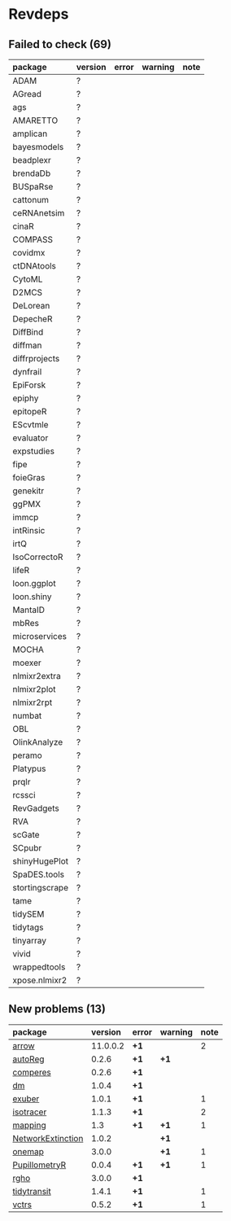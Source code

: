 # Revdeps

## Failed to check (69)

|package        |version |error |warning |note |
|:--------------|:-------|:-----|:-------|:----|
|ADAM           |?       |      |        |     |
|AGread         |?       |      |        |     |
|ags            |?       |      |        |     |
|AMARETTO       |?       |      |        |     |
|amplican       |?       |      |        |     |
|bayesmodels    |?       |      |        |     |
|beadplexr      |?       |      |        |     |
|brendaDb       |?       |      |        |     |
|BUSpaRse       |?       |      |        |     |
|cattonum       |?       |      |        |     |
|ceRNAnetsim    |?       |      |        |     |
|cinaR          |?       |      |        |     |
|COMPASS        |?       |      |        |     |
|covidmx        |?       |      |        |     |
|ctDNAtools     |?       |      |        |     |
|CytoML         |?       |      |        |     |
|D2MCS          |?       |      |        |     |
|DeLorean       |?       |      |        |     |
|DepecheR       |?       |      |        |     |
|DiffBind       |?       |      |        |     |
|diffman        |?       |      |        |     |
|diffrprojects  |?       |      |        |     |
|dynfrail       |?       |      |        |     |
|EpiForsk       |?       |      |        |     |
|epiphy         |?       |      |        |     |
|epitopeR       |?       |      |        |     |
|EScvtmle       |?       |      |        |     |
|evaluator      |?       |      |        |     |
|expstudies     |?       |      |        |     |
|fipe           |?       |      |        |     |
|foieGras       |?       |      |        |     |
|genekitr       |?       |      |        |     |
|ggPMX          |?       |      |        |     |
|immcp          |?       |      |        |     |
|intRinsic      |?       |      |        |     |
|irtQ           |?       |      |        |     |
|IsoCorrectoR   |?       |      |        |     |
|lifeR          |?       |      |        |     |
|loon.ggplot    |?       |      |        |     |
|loon.shiny     |?       |      |        |     |
|MantaID        |?       |      |        |     |
|mbRes          |?       |      |        |     |
|microservices  |?       |      |        |     |
|MOCHA          |?       |      |        |     |
|moexer         |?       |      |        |     |
|nlmixr2extra   |?       |      |        |     |
|nlmixr2plot    |?       |      |        |     |
|nlmixr2rpt     |?       |      |        |     |
|numbat         |?       |      |        |     |
|OBL            |?       |      |        |     |
|OlinkAnalyze   |?       |      |        |     |
|peramo         |?       |      |        |     |
|Platypus       |?       |      |        |     |
|prqlr          |?       |      |        |     |
|rcssci         |?       |      |        |     |
|RevGadgets     |?       |      |        |     |
|RVA            |?       |      |        |     |
|scGate         |?       |      |        |     |
|SCpubr         |?       |      |        |     |
|shinyHugePlot  |?       |      |        |     |
|SpaDES.tools   |?       |      |        |     |
|stortingscrape |?       |      |        |     |
|tame           |?       |      |        |     |
|tidySEM        |?       |      |        |     |
|tidytags       |?       |      |        |     |
|tinyarray      |?       |      |        |     |
|vivid          |?       |      |        |     |
|wrappedtools   |?       |      |        |     |
|xpose.nlmixr2  |?       |      |        |     |

## New problems (13)

|package           |version  |error  |warning |note |
|:-----------------|:--------|:------|:-------|:----|
|[arrow](problems.md#arrow)|11.0.0.2 |__+1__ |        |2    |
|[autoReg](problems.md#autoreg)|0.2.6    |__+1__ |__+1__  |     |
|[comperes](problems.md#comperes)|0.2.6    |__+1__ |        |     |
|[dm](problems.md#dm)|1.0.4    |__+1__ |        |     |
|[exuber](problems.md#exuber)|1.0.1    |__+1__ |        |1    |
|[isotracer](problems.md#isotracer)|1.1.3    |__+1__ |        |2    |
|[mapping](problems.md#mapping)|1.3      |__+1__ |__+1__  |1    |
|[NetworkExtinction](problems.md#networkextinction)|1.0.2    |       |__+1__  |     |
|[onemap](problems.md#onemap)|3.0.0    |       |__+1__  |1    |
|[PupillometryR](problems.md#pupillometryr)|0.0.4    |__+1__ |__+1__  |1    |
|[rgho](problems.md#rgho)|3.0.0    |__+1__ |        |     |
|[tidytransit](problems.md#tidytransit)|1.4.1    |__+1__ |        |1    |
|[vctrs](problems.md#vctrs)|0.5.2    |__+1__ |        |1    |

